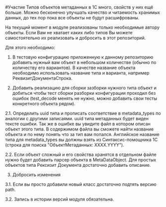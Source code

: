 #Участие
Типов объектов метаданных в 1С много, свойств у них ещё больше. Можно бесконечно улучшать
качество и читаемость хранимых данных, до тех пор пока все объекты не будут расшифрованы.

На текущий момент в модуле реализованы только необходимые автору объекты. Если Вам не хватает
каких либо типов Вы можете самостоятельно их реализовать и добросить в этот репозиторий.

Для этого необходимо:

 1. В тестовую конфигурацию приложенную к данному репозиторию добавить нужный вам объект в 
 небольшом количестве (обычно по количеству его вариантов). В качестве название объекта 
 необходимо использовать название типа и варианта, например РеквизитДокументаСтрока.
 
 2. Добавить реализацию для сборки зазборки нужного типа объект и добиться чтобы тест сборки 
 разборки конфигурации проходил без ошибок (test_decode менять не нужно, можно  добавить
 свои тесты конкретного объекта рядом).
 
 2.1. Определить uuid типа и прописать соответствие в metadata_types по аналогии
с другими записаями. uuid типа метаданных будет виден тексте ошибки. Так же в ошибке вы 
увидите файл в котором описан объект этого типа. В содержимом файла вы сможете найти название
объекта и по нему понять что за тип вам попался. Английское название типа для metadata_types вы должны
взять из Синтаксис-помощника 1С (строка для поиска "ОбъектМетаданных: ХХХХ.YYYY").

 2.2. Если объект сложный и его свойства хранятся в отдельном файле нужно будет добавить парсер объекта
 в MetaDataObject. Для простых объектов типа Рексизит Документа достаточно добавить описание.
 
 3. Добросить изменения
 
 3.1. Если вы просто добавили новый класс достаточно подтять версию path.
 
 3.2. Запись в истории версий модуля обязательна. 
 